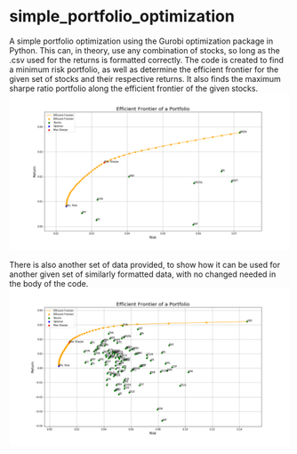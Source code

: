 # simple_portfolio_optimization
A simple portfolio optimization using the Gurobi optimization package in Python. This can, in theory, use any combination of stocks, so long as the .csv used for the returns is formatted correctly.
The code is created to find a minimum risk portfolio, as well as determine the efficient frontier for the given set of stocks and their respective returns. It also finds the maximum sharpe ratio portfolio along the efficient frontier of the given stocks.
![Efficient Frontier Graph Output](https://github.com/austingriffith94/simple_portfolio_optimization/blob/master/data/EfficientFrontier.png "Efficient Frontier Portfolio")

There is also another set of data provided, to show how it can be used for
another given set of similarly formatted data, with no changed needed in the body
of the code.
![Efficient Frontier Graph Output Second](https://github.com/austingriffith94/simple_portfolio_optimization/blob/master/different_returns/data/EfficientFrontier.png "Efficient Frontier Portfolio")
